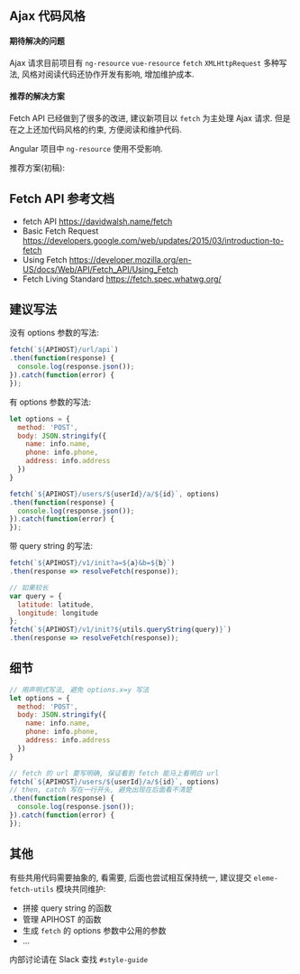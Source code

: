 
## Ajax 代码风格

#### 期待解决的问题

Ajax 请求目前项目有 `ng-resource` `vue-resource` `fetch` `XMLHttpRequest` 多种写法,
风格对阅读代码还协作开发有影响, 增加维护成本.

#### 推荐的解决方案

Fetch API 已经做到了很多的改进, 建议新项目以 `fetch` 为主处理 Ajax 请求.
但是在之上还加代码风格的约束, 方便阅读和维护代码.

Angular 项目中 `ng-resource` 使用不受影响.

推荐方案(初稿):

## Fetch API 参考文档

* fetch API https://davidwalsh.name/fetch
* Basic Fetch Request https://developers.google.com/web/updates/2015/03/introduction-to-fetch
* Using Fetch https://developer.mozilla.org/en-US/docs/Web/API/Fetch_API/Using_Fetch
* Fetch Living Standard https://fetch.spec.whatwg.org/

## 建议写法

没有 options 参数的写法:

```js
fetch(`${APIHOST}/url/api`)
.then(function(response) {
  console.log(response.json());
}).catch(function(error) {
});
```

有 options 参数的写法:

```js
let options = {
  method: 'POST',
  body: JSON.stringify({
    name: info.name,
    phone: info.phone,
    address: info.address
  })
}

fetch(`${APIHOST}/users/${userId}/a/${id}`, options)
.then(function(response) {
  console.log(response.json());
}).catch(function(error) {
});
```

带 query string 的写法:

```js
fetch(`${APIHOST}/v1/init?a=${a}&b=${b}`)
.then(response => resolveFetch(response));

// 如果较长
var query = {
  latitude: latitude,
  longitude: longitude
};
fetch(`${APIHOST}/v1/init?${utils.queryString(query)}`)
.then(response => resolveFetch(response));
```

## 细节

```js
// 用声明式写法, 避免 options.x=y 写法
let options = {
  method: 'POST',
  body: JSON.stringify({
    name: info.name,
    phone: info.phone,
    address: info.address
  })
}

// fetch 的 url 要写明确, 保证看到 fetch 能马上看明白 url
fetch(`${APIHOST}/users/${userId}/a/${id}`, options)
// then, catch 写在一行开头, 避免出现在后面看不清楚
.then(function(response) {
  console.log(response.json());
}).catch(function(error) {
});
```

## 其他

有些共用代码需要抽象的, 看需要, 后面也尝试相互保持统一,
建议提交 `eleme-fetch-utils` 模块共同维护:

* 拼接 query string 的函数
* 管理 APIHOST 的函数
* 生成 `fetch` 的 options 参数中公用的参数
* ...

内部讨论请在 Slack 查找 `#style-guide`

